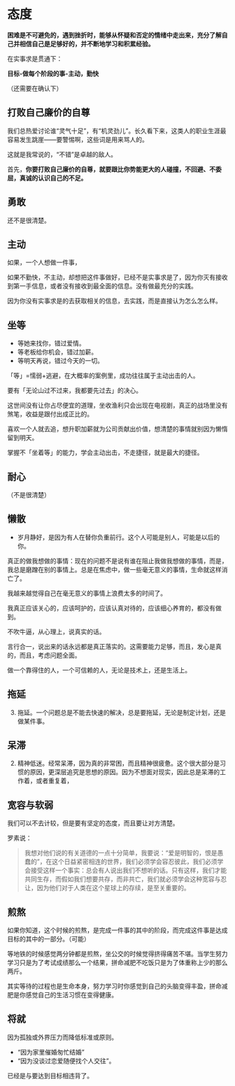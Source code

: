 # 态度

**困难是不可避免的，遇到挫折时，能够从怀疑和否定的情绪中走出来，充分了解自己并相信自己是足够好的，并不断地学习和积累经验。**


在实事求是贯通下：

**目标-做每个阶段的事-主动，勤快**

（还需要在确认下）

## 打败自己廉价的自尊

我们总热爱讨论谁“灵气十足”，有“机灵劲儿”。长久看下来，这类人的职业生涯最容易发生跳崖——要警惕啊，这些词是用来骂人的。

这就是我常说的，“不错”是卓越的敌人。

首先，**你要打败自己廉价的自尊，就要跟比你势能更大的人碰撞，不回避、不委屈，真诚的认识自己的不足。**



## 勇敢

还不是很清楚。


## 主动

如果，一个人想做一件事，

如果不勤快，不主动，却想把这件事做好，已经不是实事求是了，因为你灭有接收到第一手信息，或者没有接收到最全面的信息。没有做最充分的实践。

因为你没有实事求是的去获取相关的信息，去实践，而是直接认为怎么怎么样。


## 坐等

- 等她来找你，错过爱情。
- 等老板给你机会，错过加薪。
- 等明天再说，错过今天的一切。

「等」=懦弱+逃避，在大概率的案例里，成功往往属于主动出击的人。

要有「无论山过不过来，我都要先过去」的决心。

这世间没有让你占尽便宜的道理，坐收渔利只会出现在电视剧，真正的战场里没有煞笔，收益是跟付出成正比的。

喜欢一个人就去追，想升职加薪就为公司贡献出价值，想清楚的事情就别因为懒惰留到明天。

掌握不「坐着等」的能力，学会主动出击，不走捷径，就是最大的捷径。



## 耐心

（不是很清楚）


## 懒散

- 岁月静好，是因为有人在替你负重前行。这个人可能是别人，可能是以后的你。




真正的做我想做的事情：现在的问题不是说有谁在阻止我做我想做的事情，而是，我总是磨蹭在别的事情上。总是在焦虑中，做一些毫无意义的事情，生命就这样消亡了。

我越来越觉得自己在毫无意义的事情上浪费太多的时间了。

我真正应该关心的，应该呵护的，应该认真对待的，应该细心养育的，都没有做到。

不吹牛逼，从心理上，说真实的话。

言行合一，说出来的话永远都是真正落实的。这需要能力足够，而且，发心是真的，而且，考虑问题全面。

做一个靠得住的人，一个可信赖的人，无论是技术上，还是生活上。


## 拖延




3.	拖延。一个问题总是不能去快速的解决，总是要拖延，无论是制定计划，还是做某件事。



## 呆滞

2.	精神低迷。经常呆滞，因为真的非常困，而且精神很疲惫。这个很大部分是习惯的原因，更深层追究是思想的原因。因为不想面对现实，因此总是呆滞的工作着，或者重复着，



## 宽容与软弱

我们可以不去计较，但是要有坚定的态度，而且要让对方清楚。


罗素说：

> 我想对他们说的有关道德的一点十分简单，我要说：“爱是明智的，恨是愚蠢的”，在这个日益紧密相连的世界，我们必须学会容忍彼此，我们必须学会接受这样一个事实：总会有人说出我们不想听的话。只有这样，我们才能共同生存，而假如我们想要共存，而非共亡，我们就必须学会这种宽容与忍让，因为他们对于人类在这个星球上的存续，是至关重要的。


## 煎熬

如果你知道，这个时候的煎熬，是完成一件事的其中的阶段，而完成这件事是达成目标的其中的一部分。（可能）

等地铁的时候感觉两分钟都是煎熬，坐公交的时候觉得挤得痛苦不堪。当学生努力学习只是为了考试成绩那么一个结果，拼命减肥不吃饭只是为了体重称上少的那么两斤。

其实等待的过程也是生命本身，努力学习时你感觉到自己的头脑变得丰盈，拼命减肥是你感觉自己的生活习惯在变得健康。


## 将就

因为孤独或外界压力而降低标准或原则。

- “因为家里催婚匆忙结婚”
- “因为没谈过恋爱随便找个人交往”。

已经是与要达到目标相违背了。